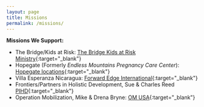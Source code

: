 ```yaml
---
layout: page
title: Missions
permalink: /missions/
---
```


**Missions We Support:**
- The Bridge/Kids at Risk: [The Bridge Kids at Risk Ministry](https://www.thevalleybridge.com/ministries/kids-at-risk/){:target="_blank"}
- Hopegate (Formerly *Endless Mountains Pregnancy Care Center*): [Hopegate locations](https://hopegatecenters.com/#locations){:target="_blank"}
- Villa Esperanza Nicaragua: [Forward Edge International](https://www.forwardedge.org/){:target="_blank"}
- Frontiers/Partners in Holistic Development, Sue & Charles Reed [PIHD](https://developingwholeness.org/){:target="_blank"}
- Operation Mobilization, Mike & Drena Bryne: [OM USA](https://www.omusa.org/){:target="_blank"}
